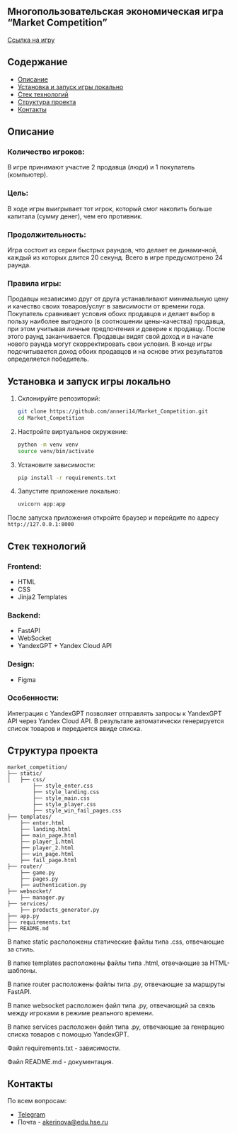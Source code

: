 ## Многопользовательская экономическая игра “Market Competition”

[Cсылка на игру](http://market-competition.ru)

## Содержание

- [Описание](#описание)
- [Установка и запуск игры локально](#установка-и-запуск-игры)
- [Стек технологий](#стек-технологий)
- [Структура проекта](#структура-проекта)
- [Контакты](#контакты)


## Описание

### Количество игроков:
В игре принимают участие 2 продавца (люди) и 1 покупатель (компьютер). 

### Цель: 
В ходе игры выигрывает тот игрок, который смог накопить больше капитала (сумму денег), чем его противник. 

### Продолжительность: 
Игра состоит из серии быстрых раундов, что делает ее динамичной, каждый из которых длится 20 секунд. Всего в игре предусмотрено 24 раунда. 

### Правила игры:
Продавцы независимо друг от друга устанавливают минимальную цену и качество своих товаров/услуг в зависимости от времени года.  Покупатель сравнивает условия обоих продавцов и делает выбор в пользу наиболее выгодного (в соотношении цены-качества) продавца, при этом учитывая личные предпочтения и доверие к продавцу. После этого раунд заканчивается. Продавцы видят свой доход и в начале нового раунда могут скорректировать свои условия. В конце игры подсчитывается доход обоих продавцов и на основе этих результатов определяется победитель.


## Установка и запуск игры локально

1) Склонируйте репозиторий:
    ```bash
   git clone https://github.com/anneri14/Market_Competition.git
   cd Market_Competition
   ```
2) Настройте виртуальное окружение:
    ```bash
   python -m venv venv
   source venv/bin/activate
   ```
3) Установите зависимости:
    ```bash
   pip install -r requirements.txt
   ```
4) Запустите приложение локально:
    ```bash
   uvicorn app:app
   ```

После запуска приложения откройте браузер и перейдите по адресу `http://127.0.0.1:8000`


## Стек технологий

### Frontend:
- HTML
- CSS
- Jinja2 Templates

### Backend:
- FastAPI
- WebSocket
- YandexGPT + Yandex Cloud API

### Design:
- Figma


### Особенности:
Интеграция с YandexGPT позволяет отправлять запросы к YandexGPT API через Yandex Cloud API. В результате автоматически генерируется список товаров и передается ввиде списка. 

## Структура проекта

```
market_competition/
├── static/
│   ├── css/
        ├── style_enter.css
        ├── style_landing.css
        ├── style_main.css
        ├── style_player.css
        ├── style_win_fail_pages.css
├── templates/
    ├── enter.html
    ├── landing.html
    ├── main_page.html
    ├── player_1.html
    ├── player_2.html
    ├── win_page.html
    ├── fail_page.html
├── router/
    ├── game.py
    ├── pages.py
    ├── authentication.py
├── websocket/
    ├── manager.py
├── services/
    ├── products_generator.py
├── app.py
├── requirements.txt
├── README.md
```

В папке static расположены статические файлы типа .css, отвечающие за стиль.

В папке templates расположены файлы типа .html, отвечающие за HTML-шаблоны.

В папке router расположены файлы типа .py, отвечающие за маршруты FastAPI.

В папке websocket расположен файл типа .py, отвечающий за связь между игроками в режиме реального времени.

В папке services расположен файл типа .py, отвечающие за генерацию списка товаров с помощью YandexGPT.

Файл requirements.txt - зависимости.

Файл README.md - документация.


## Контакты
По всем вопросам: 

- [Telegram](https://t.me/ann_eri)
- Почта - akerinova@edu.hse.ru





